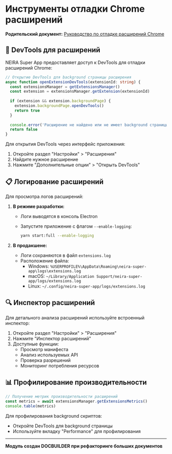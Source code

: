 # Инструменты отладки Chrome расширений

**Родительский документ:** [Руководство по отладке расширений Chrome](/how-to-guides/debugging-chrome-extensions)

## 🔧 DevTools для расширений

NEIRA Super App предоставляет доступ к DevTools для отладки расширений Chrome:

```typescript
// Открытие DevTools для background страницы расширения
async function openExtensionDevTools(extensionId: string) {
  const extensionsManager = getExtensionsManager()
  const extension = extensionsManager.getExtension(extensionId)
  
  if (extension && extension.backgroundPage) {
    extension.backgroundPage.openDevTools()
    return true
  }
  
  console.error('Расширение не найдено или не имеет background страницы')
  return false
}
```

Для открытия DevTools через интерфейс приложения:

1. Откройте раздел "Настройки" > "Расширения"
2. Найдите нужное расширение
3. Нажмите "Дополнительные опции" > "Открыть DevTools"

## 📋 Логирование расширений

Для просмотра логов расширений:

1. **В режиме разработки:**
   - Логи выводятся в консоль Electron
   - Запустите приложение с флагом `--enable-logging`:

     ```bash
     yarn start:full --enable-logging
     ```

2. **В продакшене:**
   - Логи сохраняются в файл `extensions.log`
   - Расположение файла:
     - Windows: `%USERPROFILE%\AppData\Roaming\neira-super-app\logs\extensions.log`
     - macOS: `~/Library/Application Support/neira-super-app/logs/extensions.log`
     - Linux: `~/.config/neira-super-app/logs/extensions.log`

## 🔍 Инспектор расширений

Для детального анализа расширений используйте встроенный инспектор:

1. Откройте раздел "Настройки" > "Расширения"
2. Нажмите "Инспектор расширений"
3. Доступные функции:
   - Просмотр манифеста
   - Анализ используемых API
   - Проверка разрешений
   - Мониторинг потребления ресурсов

## 📊 Профилирование производительности

```typescript
// Получение метрик производительности расширений
const metrics = await extensionsManager.getExtensionsMetrics()
console.table(metrics)
```

Для профилирования background скриптов:

- Откройте DevTools для background страницы
- Используйте вкладку "Performance" для профилирования

---

**Модуль создан DOCBUILDER при рефакторинге больших документов**
